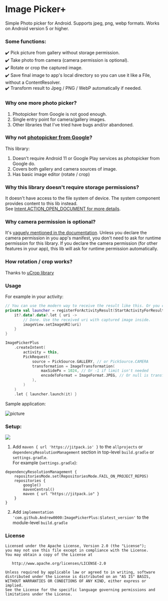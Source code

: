 # Image Picker+

Simple Photo picker for Android. Supports jpeg, png, webp formats. Works on Android version 5 or higher.

### Some functions:  
✔️ Pick picture from gallery without storage permission.  
✔️ Take photo from camera (camera permission is optional).  
✔️ Rotate or crop the captured image.  
✔️ Save final image to app's local directory so you can use it like a File, without a ContentResolver.  
✔️ Transform result to Jpeg / PNG / WebP automatically if needed.  

### Why one more photo picker?
1. Photopicker from Google is not good enough.
2. Single entry point for camera/gallery images.
3. Other libraries that I've tried have bugs and/or abandoned.

### Why not [photopicker from Google](https://developer.android.com/training/data-storage/shared/photopicker)?  
This library:  
1. Doesn't require Android 11 or Google Play services as photopicker from Google do.
2. Covers both gallery and camera sources of image.
3. Has basic image editor (rotate / crop)

### Why this library doesn't require storage permissions?  
It doesn't have access to the file system of device. The system component provides content to this lib instead.  
See [Intent.ACTION_OPEN_DOCUMENT for more details](https://developer.android.com/training/data-storage/shared/documents-files).

### Why camera permission is optional?  
It's [vaguely mentioned in the documentation](https://developer.android.com/reference/android/provider/MediaStore#ACTION_IMAGE_CAPTURE). 
Unless you declare the camera permission in you app's manifest, you don't need to ask for runtime permission for this library.
If you declare the camera permission (for other features in your app), this lib will ask for runtime permission automatically.

### How rotation / crop works?
Thanks to [uCrop library](https://github.com/Yalantis/uCrop)

### Usage
For example in your activity:
```kotlin
// You can use the modern way to receive the result like this. Or you can use onActivityResult().
private val launcher = registerForActivityResult(StartActivityForResult()) {
    it?.data?.data?.let { uri ->
        // Done. Use the received uri with captured image inside.
        imageView.setImageURI(uri)
    }
}

ImagePickerPlus
    .createIntent(
        activity = this,
        PickRequest(
            source = PickSource.GALLERY, // or PickSource.CAMERA
            transformation = ImageTransformation(
                maxSidePx = 1024, // Or -1 if limit isn't needed
                encodeToFormat = ImageFormat.JPEG, // Or null is transformation isn't needed
            ),
        )
    )
    .let { launcher.launch(it) }
```

Sample application:  

![picture](https://github.com/Andrew0000/ImagePickerPlus/raw/master/files/device-2023-05-01-193102.gif)


### Setup:  

[![](https://jitpack.io/v/Andrew0000/ImagePickerPlus.svg)](https://jitpack.io/#Andrew0000/ImagePickerPlus)

1. Add `maven { url 'https://jitpack.io' }` to the `allprojects` or `dependencyResolutionManagement` section in top-level `build.gradle` or `settings.gradle`.  
For example (`settings.gradle`):
```
dependencyResolutionManagement {
    repositoriesMode.set(RepositoriesMode.FAIL_ON_PROJECT_REPOS)
    repositories {
        google()
        mavenCentral()
        maven { url "https://jitpack.io" }
    }
}
```
2. Add `implementation 'com.github.Andrew0000:ImagePickerPlus:$latest_version'` to the module-level `build.gradle`  


### License

    Licensed under the Apache License, Version 2.0 (the "License");
    you may not use this file except in compliance with the License.
    You may obtain a copy of the License at

       http://www.apache.org/licenses/LICENSE-2.0

    Unless required by applicable law or agreed to in writing, software
    distributed under the License is distributed on an "AS IS" BASIS,
    WITHOUT WARRANTIES OR CONDITIONS OF ANY KIND, either express or implied.
    See the License for the specific language governing permissions and
    limitations under the License.
